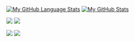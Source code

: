 [![My GitHub Language Stats](https://github-readme-stats.vercel.app/api/top-langs/?username=zihaolam&langs_count=5&theme=tokyonight)]()
[![My GitHub Stats](https://github-readme-stats.vercel.app/api/?username=zihaolam&count_private=true&theme=tokyonight&showicons=true)]()

![](https://raw.githubusercontent.com/zihaolam/github-stats/master/generated/languages.svg#gh-dark-mode-only)
![](https://raw.githubusercontent.com/zihaolam/github-stats/master/generated/languages.svg#gh-light-mode-only)

![](https://raw.githubusercontent.com/zihaolam/github-stats/master/generated/overview.svg#gh-dark-mode-only)
![](https://raw.githubusercontent.com/zihaolam/github-stats/master/generated/overview.svg#gh-light-mode-only)

<!--
**zihaolam/zihaolam** is a ✨ _special_ ✨ repository because its `README.md` (this file) appears on your GitHub profile.

Here are some ideas to get you started:

- 🔭 I’m currently working on ...
- 🌱 I’m currently learning ...
- 👯 I’m looking to collaborate on ...
- 🤔 I’m looking for help with ...
- 💬 Ask me about ...
- 📫 How to reach me: ...
- 😄 Pronouns: ...
- ⚡ Fun fact: ...
-->
